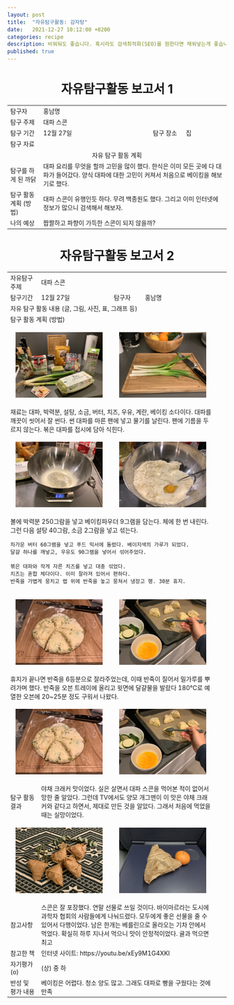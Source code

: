 ```yaml
---
layout: post
title:  "자유탐구활동: 감자탕"
date:   2021-12-27 10:12:00 +0200
categories: recipe
description: 비워둬도 좋습니다. 혹시라도 검색최적화(SEO)를 원한다면 채워넣는게 좋습니다.
published: true
---
```

 
<h1 style='text-align:center;font-weight:bold;'>자유탐구활동 보고서 1</h1>

<table>
  <tr>
    <td style="width: 15%;">탐구자</td>
    <td style="width: 85%;" colspan=3>홍남명</td>
  </tr>
  <tr>
    <td>탐구 주제</td>
    <td colspan=3>대파 스콘 </td>
  </tr>
  <tr>
    <td>탐구 기간</td>
    <td style="width: 50%;" >12월 27일</td>
    <td style="width: 15%;" >탐구 장소</td>
    <td style="width: 20%;" >집 </td>
  </tr>

  <tr>
    <td>탐구 자료</td>
    <td colspan=3><a href="https://www.10000recipe.com/recipe/6887525"</a></td>
  </tr>
  <tr>
    <td colspan=4 style='text-align:center'>자유 탐구 활동 계획</td>
  </tr>
  <tr>
    <td>탐구를 하게 된 까닭</td>
    <td colspan=3> 대파 요리를 무엇을 할까 고민을 많이 했다. 한식은 이미 모든 곳에 다 대파가 들어갔다. 양식 대파에 대한 고민이 커져서 처음으로 베이킹을 해보기로 했다.
</td>
  </tr>
  <tr>
    <td>탐구 활동 계획 (방법)</td>
    <td colspan=3>
    대파 스콘이 유행인듯 하다. 무려 백종원도 했다. 그리고 이미 인터넷에 정보가 많으니 검색해서 해보자. 
</td>
  </tr>
  <tr>
    <td>나의 예상</td>
    <td colspan=3> 짭짤하고 파향이 가득한 스콘이 되지 않을까? 
</td>
  </tr>
</table>
   
<h1 style='text-align:center;font-weight:bold;'>자유탐구활동 보고서 2</h1> 

<table>
  <tr>
    <td style="width: 15%;">자유탐구주제</td>
    <td style="width: 85%;" colspan=3>대파 스콘</td>
  </tr>
  <tr>
    <td style="width: 15%;">탐구기간</td>
    <td style="width: 35%;">12월 27일</td>
    <td style="width: 15%;">탐구자</td>
    <td style="width: 35%;">홍남명</td>
  </tr>
  <tr>
    <td colspan=4> 자유 탐구 활동 내용 (글, 그림, 사진, 표, 그래프 등)</td>
  </tr>
  <tr>
    <td colspan=4>탐구 활동 계획 (방법)</td>
  </tr>
  <tr>
     <td colspan=2>
       <p align="center">
     <img src="/asset/images/pa-scone-1.jpg" width="200px" />
     </p>
     </td>
     <td colspan=2>
     <p align="center">
     <img src="/asset/images/pa-scone-2.jpg" width="200px" />
     </p>
     </td>
     <td colspan=2>
       <p align="center">
     <img src="/asset/images/pa-scone-2-1.jpg" width="200px" />
     </p>
     </td>
     <td colspan=2>
     <p align="center">
     <img src="/asset/images/pa-scone-3.jpg" width="200px" />
     </p>
     </td>
  </tr>
  <tr>
  <td colspan=4> 재료는 대파, 박력분, 설탕, 소금, 버터, 치즈, 우유, 계란, 베이킹 소다이다. 
    대파를 깨끗이 씻어서 잘 썬다. 
    썬 대파를 마른 팬에 넣고 물기를 날린다. 팬에 기름을 두르지 않는다.
    볶은 대파를 접시에 담아 식힌다. 
   </td>
  </tr>
  <tr>
  <td colspan=2>
    <p align="center">
     <img src="/asset/images/pa-scone-4.jpg" width="200px" />
     </p>
     </td>
     <td colspan=2>
     <p align="center">
     <img src="/asset/images/pa-scone-5.jpg" width="200px" />
     </p>
     </td>
     <td colspan=2>
       <p align="center">
     <img src="/asset/images/pa-scone-6.jpg" width="200px" />
     </p>
     </td>
     <td colspan=2>
     <p align="center">
     <img src="/asset/images/pa-scone-8.jpg" width="200px" />
     </p>
  </td>
  </tr>
  <tr>
  <td colspan=4> 
    볼에 박력분 250그람을 넣고 베이킹파우더 9그램을 담는다. 체에 한 번 내린다. 
    그런 다음 설탕 40그람, 소금 2그람을 넣고 섞는다.

    차가운 버터 60그램을 넣고 푸드 믹서에 돌렸다. 베이지색의 가루가 되었다. 
    달걀 하나를 깨넣고, 우유도 90그램을 넣어서 섞어주었다. 

    볶은 대파와 작게 자른 치즈를 넣고 대충 섞었다. 
    치즈는 혼합 체다이다. 이미 잘라져 있어서 편하다. 
    반죽을 가볍게 뭉치고 랩 위에 반죽을 놓고 뭉쳐서 냉장고 행. 30분 휴지.	
  </td>
  </tr>
  <tr>
  <td colspan=2>
       <p align="center">
     <img src="/asset/images/pa-scone-9.jpg" width="200px" />
     </p>
     </td>
     <td colspan=2>
     <p align="center">
     <img src="/asset/images/pa-scone-10.jpg" width="200px" />
     </p>
     </td>
     <td colspan=2>
       <p align="center">
     <img src="/asset/images/pa-scone-11.jpg" width="200px" />
     </p>
     </td>
     <td colspan=2>
     <p align="center">
     <img src="/asset/images/pa-scone-12.jpg" width="200px" />
     </p>
     </td>	
     </tr>
  <tr>
  <td colspan=4> 
    휴지가 끝나면 반죽을 6등분으로 잘라주었는데, 이때 반죽이 질어서 밀가루를 뿌려가며 했다.	반죽을 오븐 트레이에 올리고 윗면에 달걀물을 발랐다	180℃로 예열한 오븐에 20~25분 정도 구워서 나왔다.
  </td>
  </tr>

<tr>
  <td colspan=2>
       <p align="center">
     <img src="/asset/images/pa-scone-9.jpg" width="200px" />
     </p>
     </td>
     <td colspan=2>
     <p align="center">
     <img src="/asset/images/pa-scone-10.jpg" width="200px" />
     </p>
     </td>
     <td colspan=2>
       <p align="center">
     <img src="/asset/images/pa-scone-11.jpg" width="200px" />
     </p>
     </td>
     <td colspan=2>
     <p align="center">
     <img src="/asset/images/pa-scone-12.jpg" width="200px" />
     </p>
  </td>	
</tr>

  <tr>
    <td style="width: 15%;">탐구 활동 결과</td>
    <td style="width: 85%;" colspan=3> 야채 크래커 맛이었다. 실은 살면서 대파 스콘을 먹어본 적이 없어서 망한 줄 알았다. 그런데 TV에서도 양모 개그맨이 이 맛은 야채 크래커와 같다고 하면서, 제대로 만든 것을 알았다. 그래서 처음에 먹었을 때는 실망이었다.  
 </td>
  </tr>
<tr>
  <td colspan=2>
       <p align="center">
     <img src="/asset/images/pa-scone-13.jpg" width="200px" />
     </p>
     </td>
     <td colspan=2>
     <p align="center">
     <img src="/asset/images/pa-scone-14.jpg" width="200px" />
     </p>
     </td>
     <td colspan=2>
       <p align="center">
     <img src="/asset/images/pa-scone-15.jpg" width="200px" />
     </p>
     </td>
     <td colspan=2>
     <p align="center">
     <img src="/asset/images/pa-scone-16.jpg" width="200px" />
     </p>
  </td>	
</tr>
  <tr>
    <td style="width: 15%;">참고사항</td> 
    <td style="width: 85%;" colspan=3> 스콘은 잘 포장했다. 연말 선물로 쓰일 것이다. 바이마르라는 도시에 과학자 협회의 사람들에게 나눠드렸다. 모두에게 좋은 선물을 줄 수 있어서 다행이었다. 남은 한개는 베를린으로 올라오는 기차 안에서 먹었다. 확실히 하루 지나서 먹으니 맛이 안정적이었다. 귤과 먹으면 최고
 </td>
  </tr>
  <tr>
    <td style="width: 15%;">참고한 책</td>
    <td style="width: 85%;" colspan=3> 인터넷 사이트: https://youtu.be/xEy9M1G4XKI
 </td>
  </tr>
  <tr>
    <td style="width: 15%;">자기평가(o)</td>
    <td style="width: 85%;" colspan=3> (상) 중 하 </td>
  </tr>
  <tr>
    <td style="width: 15%;">반성 및 평가 내용</td>
    <td style="width: 85%;" colspan=3> 베이킹은 어렵다. 청소 양도 많고. 그래도 대파로 빵을 구웠다는 것에 만족
 </td>
  </tr>
</table>
